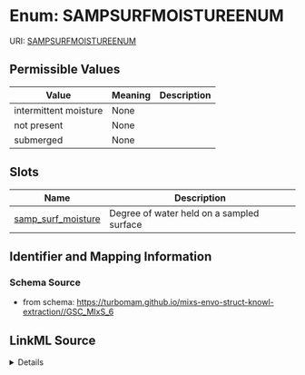 # Enum: SAMPSURFMOISTUREENUM



URI: [SAMPSURFMOISTUREENUM](SAMPSURFMOISTUREENUM)

## Permissible Values

| Value | Meaning | Description |
| --- | --- | --- |
| intermittent moisture | None |  |
| not present | None |  |
| submerged | None |  |




## Slots

| Name | Description |
| ---  | --- |
| [samp_surf_moisture](samp_surf_moisture.md) | Degree of water held on a sampled surface |






## Identifier and Mapping Information







### Schema Source


* from schema: https://turbomam.github.io/mixs-envo-struct-knowl-extraction//GSC_MIxS_6




## LinkML Source

<details>
```yaml
name: SAMP_SURF_MOISTURE_ENUM
from_schema: https://turbomam.github.io/mixs-envo-struct-knowl-extraction//GSC_MIxS_6
rank: 1000
permissible_values:
  intermittent moisture:
    text: intermittent moisture
  not present:
    text: not present
  submerged:
    text: submerged

```
</details>
